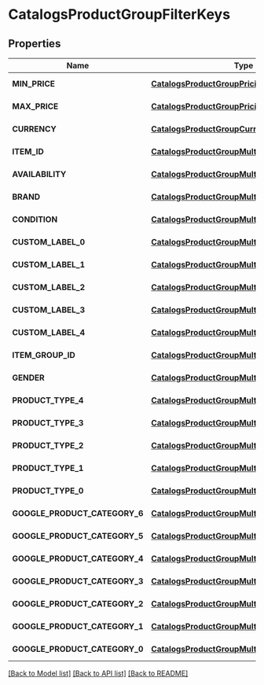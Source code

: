 # CatalogsProductGroupFilterKeys
## Properties

| Name | Type | Description | Notes |
|------------ | ------------- | ------------- | -------------|
| **MIN\_PRICE** | [**CatalogsProductGroupPricingCriteria**](CatalogsProductGroupPricingCriteria.md) |  | [default to null] |
| **MAX\_PRICE** | [**CatalogsProductGroupPricingCriteria**](CatalogsProductGroupPricingCriteria.md) |  | [default to null] |
| **CURRENCY** | [**CatalogsProductGroupCurrencyCriteria**](CatalogsProductGroupCurrencyCriteria.md) |  | [default to null] |
| **ITEM\_ID** | [**CatalogsProductGroupMultipleStringCriteria**](CatalogsProductGroupMultipleStringCriteria.md) |  | [default to null] |
| **AVAILABILITY** | [**CatalogsProductGroupMultipleStringCriteria**](CatalogsProductGroupMultipleStringCriteria.md) |  | [default to null] |
| **BRAND** | [**CatalogsProductGroupMultipleStringCriteria**](CatalogsProductGroupMultipleStringCriteria.md) |  | [default to null] |
| **CONDITION** | [**CatalogsProductGroupMultipleStringCriteria**](CatalogsProductGroupMultipleStringCriteria.md) |  | [default to null] |
| **CUSTOM\_LABEL\_0** | [**CatalogsProductGroupMultipleStringCriteria**](CatalogsProductGroupMultipleStringCriteria.md) |  | [default to null] |
| **CUSTOM\_LABEL\_1** | [**CatalogsProductGroupMultipleStringCriteria**](CatalogsProductGroupMultipleStringCriteria.md) |  | [default to null] |
| **CUSTOM\_LABEL\_2** | [**CatalogsProductGroupMultipleStringCriteria**](CatalogsProductGroupMultipleStringCriteria.md) |  | [default to null] |
| **CUSTOM\_LABEL\_3** | [**CatalogsProductGroupMultipleStringCriteria**](CatalogsProductGroupMultipleStringCriteria.md) |  | [default to null] |
| **CUSTOM\_LABEL\_4** | [**CatalogsProductGroupMultipleStringCriteria**](CatalogsProductGroupMultipleStringCriteria.md) |  | [default to null] |
| **ITEM\_GROUP\_ID** | [**CatalogsProductGroupMultipleStringCriteria**](CatalogsProductGroupMultipleStringCriteria.md) |  | [default to null] |
| **GENDER** | [**CatalogsProductGroupMultipleStringCriteria**](CatalogsProductGroupMultipleStringCriteria.md) |  | [default to null] |
| **PRODUCT\_TYPE\_4** | [**CatalogsProductGroupMultipleStringListCriteria**](CatalogsProductGroupMultipleStringListCriteria.md) |  | [default to null] |
| **PRODUCT\_TYPE\_3** | [**CatalogsProductGroupMultipleStringListCriteria**](CatalogsProductGroupMultipleStringListCriteria.md) |  | [default to null] |
| **PRODUCT\_TYPE\_2** | [**CatalogsProductGroupMultipleStringListCriteria**](CatalogsProductGroupMultipleStringListCriteria.md) |  | [default to null] |
| **PRODUCT\_TYPE\_1** | [**CatalogsProductGroupMultipleStringListCriteria**](CatalogsProductGroupMultipleStringListCriteria.md) |  | [default to null] |
| **PRODUCT\_TYPE\_0** | [**CatalogsProductGroupMultipleStringListCriteria**](CatalogsProductGroupMultipleStringListCriteria.md) |  | [default to null] |
| **GOOGLE\_PRODUCT\_CATEGORY\_6** | [**CatalogsProductGroupMultipleStringListCriteria**](CatalogsProductGroupMultipleStringListCriteria.md) |  | [default to null] |
| **GOOGLE\_PRODUCT\_CATEGORY\_5** | [**CatalogsProductGroupMultipleStringListCriteria**](CatalogsProductGroupMultipleStringListCriteria.md) |  | [default to null] |
| **GOOGLE\_PRODUCT\_CATEGORY\_4** | [**CatalogsProductGroupMultipleStringListCriteria**](CatalogsProductGroupMultipleStringListCriteria.md) |  | [default to null] |
| **GOOGLE\_PRODUCT\_CATEGORY\_3** | [**CatalogsProductGroupMultipleStringListCriteria**](CatalogsProductGroupMultipleStringListCriteria.md) |  | [default to null] |
| **GOOGLE\_PRODUCT\_CATEGORY\_2** | [**CatalogsProductGroupMultipleStringListCriteria**](CatalogsProductGroupMultipleStringListCriteria.md) |  | [default to null] |
| **GOOGLE\_PRODUCT\_CATEGORY\_1** | [**CatalogsProductGroupMultipleStringListCriteria**](CatalogsProductGroupMultipleStringListCriteria.md) |  | [default to null] |
| **GOOGLE\_PRODUCT\_CATEGORY\_0** | [**CatalogsProductGroupMultipleStringListCriteria**](CatalogsProductGroupMultipleStringListCriteria.md) |  | [default to null] |

[[Back to Model list]](../README.md#documentation-for-models) [[Back to API list]](../README.md#documentation-for-api-endpoints) [[Back to README]](../README.md)

